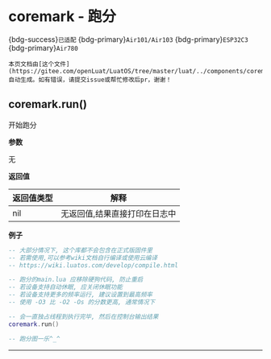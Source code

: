 # coremark - 跑分

{bdg-success}`已适配` {bdg-primary}`Air101/Air103` {bdg-primary}`ESP32C3` {bdg-primary}`Air780`

```{note}
本页文档由[这个文件](https://gitee.com/openLuat/LuatOS/tree/master/luat/../components/coremark/luat_lib_coremark.c)自动生成。如有错误，请提交issue或帮忙修改后pr，谢谢！
```


## coremark.run()

开始跑分

**参数**

无

**返回值**

|返回值类型|解释|
|-|-|
|nil|无返回值,结果直接打印在日志中|

**例子**

```lua
-- 大部分情况下, 这个库都不会包含在正式版固件里
-- 若需使用,可以参考wiki文档自行编译或使用云编译
-- https://wiki.luatos.com/develop/compile.html

-- 跑分的main.lua 应移除硬狗代码, 防止重启
-- 若设备支持自动休眠, 应关闭休眠功能
-- 若设备支持更多的频率运行, 建议设置到最高频率
-- 使用 -O3 比 -O2 -Os 的分数更高, 通常情况下

-- 会一直独占线程到执行完毕, 然后在控制台输出结果
coremark.run()

-- 跑分图一乐^_^


```

---

